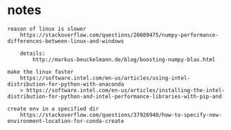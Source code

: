 # notes
    reason of linux is slower
        https://stackoverflow.com/questions/26609475/numpy-performance-differences-between-linux-and-windows
    
        details:
            http://markus-beuckelmann.de/blog/boosting-numpy-blas.html
    
    make the linux faster
        https://software.intel.com/en-us/articles/using-intel-distribution-for-python-with-anaconda
        > https://software.intel.com/en-us/articles/installing-the-intel-distribution-for-python-and-intel-performance-libraries-with-pip-and

    create env in a specified dir
        https://stackoverflow.com/questions/37926940/how-to-specify-new-environment-location-for-conda-create
